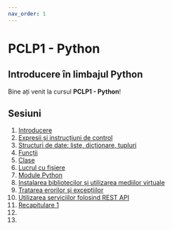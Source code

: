 ```yaml
---
nav_order: 1
---
```

# PCLP1 - Python

## Introducere în limbajul Python

Bine ați venit la cursul **PCLP1 - Python**!

## Sesiuni

1. [Introducere](./intro/intro.md)
1. [Expresii și instrucțiuni de control](./02-expressions/00-index.md)
1. [Structuri de date: liste, dicționare, tupluri](./03-data-structures/intro.md)
1. [Funcții](./04-functions/intro.md)
1. [Clase](./05-classes/intro.md)
1. [Lucrul cu fișiere](./06-files/intro.md)
1. [Module Python](./07-modules/intro.md)
1. [Instalarea bibliotecilor și utilizarea mediilor virtuale](./08-libs-venv/intro.md)
1. [Tratarea erorilor și excepțiilor](./09-exceptions/intro.md)
1. [Utilizarea serviciilor folosind REST API](./advanced-meta/advanced-meta.md)
1. [Recapitulare 1](./11-recap-1/recap.md)
1. [](./advanced-meta/advanced-meta.md)
1. [](./advanced-meta/advanced-meta.md)
